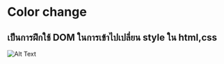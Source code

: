 # Color change
## เป็นการฝึกใช้ DOM ในการเข้าไปเปลี่ยน style ใน html,css


![Alt Text](https://im2.ezgif.com/tmp/ezgif-2-482a690ba648.gif)
